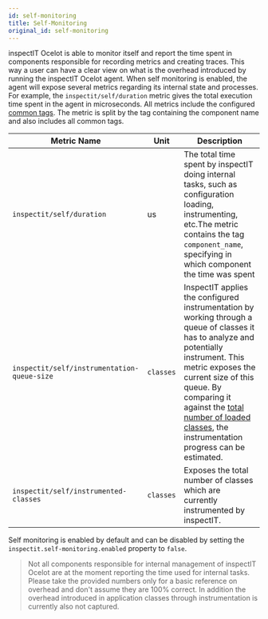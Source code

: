 ```yaml
---
id: self-monitoring
title: Self-Monitoring
original_id: self-monitoring
---
```


inspectIT Ocelot is able to monitor itself and report the time spent in components responsible for recording metrics and creating traces.
This way a user can have a clear view on what is the overhead introduced by running the inspectIT Ocelot agent.
When self monitoring is enabled, the agent will expose several metrics regarding its internal state and processes.
For example, the `inspectit/self/duration` metric gives the total execution time spent in the agent in microseconds.
All metrics include the configured [common tags](metrics/common-tags.md).
The metric is split by the tag containing the component name and also includes all common tags.

|Metric Name |Unit| Description
|---|---|---|
|```inspectit/self/duration```|us|The total time spent by inspectIT doing internal tasks, such as configuration loading, instrumenting, etc.The metric contains the tag ```component_name```, specifying in which component the time was spent
|```inspectit/self/instrumentation-queue-size```|`classes`|InspectIT applies the configured instrumentation by working through a queue of classes it has to analyze and potentially instrument. This metric exposes the current size of this queue. By comparing it against the [total number of loaded classes](metrics/metric-recorders.md#class-loading-metrics), the instrumentation progress can be estimated.
|```inspectit/self/instrumented-classes```|`classes`|Exposes the total number of classes which are currently instrumented by inspectIT.

Self monitoring is enabled by default and can be disabled by setting the `inspectit.self-monitoring.enabled` property to `false`.

> Not all components responsible for internal management of inspectIT Ocelot are at the moment reporting the time used for internal tasks. Please take the provided numbers only for a basic reference on overhead and don't assume they are 100% correct. In addition the overhead introduced in application classes through instrumentation is currently also not captured.
